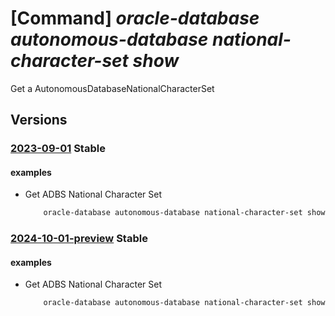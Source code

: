 # [Command] _oracle-database autonomous-database national-character-set show_

Get a AutonomousDatabaseNationalCharacterSet

## Versions

### [2023-09-01](/Resources/mgmt-plane/L3N1YnNjcmlwdGlvbnMve30vcHJvdmlkZXJzL29yYWNsZS5kYXRhYmFzZS9sb2NhdGlvbnMve30vYXV0b25vbW91c2RhdGFiYXNlbmF0aW9uYWxjaGFyYWN0ZXJzZXRzL3t9/2023-09-01.xml) **Stable**

<!-- mgmt-plane /subscriptions/{}/providers/oracle.database/locations/{}/autonomousdatabasenationalcharactersets/{} 2023-09-01 -->

#### examples

- Get ADBS National Character Set
    ```bash
        oracle-database autonomous-database national-character-set show --location <location> --name <charset name>
    ```

### [2024-10-01-preview](/Resources/mgmt-plane/L3N1YnNjcmlwdGlvbnMve30vcHJvdmlkZXJzL29yYWNsZS5kYXRhYmFzZS9sb2NhdGlvbnMve30vYXV0b25vbW91c2RhdGFiYXNlbmF0aW9uYWxjaGFyYWN0ZXJzZXRzL3t9/2024-10-01-preview.xml) **Stable**

<!-- mgmt-plane /subscriptions/{}/providers/oracle.database/locations/{}/autonomousdatabasenationalcharactersets/{} 2024-10-01-preview -->

#### examples

- Get ADBS National Character Set
    ```bash
        oracle-database autonomous-database national-character-set show --location <location> --name <charset name>
    ```
